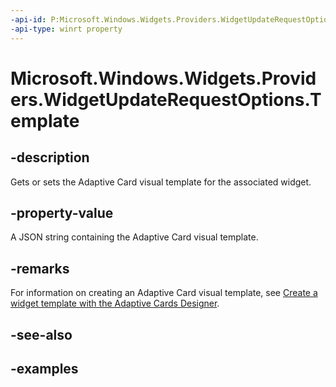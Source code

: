 ```yaml
---
-api-id: P:Microsoft.Windows.Widgets.Providers.WidgetUpdateRequestOptions.Template
-api-type: winrt property
---
```


# Microsoft.Windows.Widgets.Providers.WidgetUpdateRequestOptions.Template

<!--
public string Template { get; set; }
-->


## -description

Gets or sets the Adaptive Card visual template for the associated widget.

## -property-value

A JSON string containing the Adaptive Card visual template.

## -remarks

For information on creating an Adaptive Card visual template, see [Create a widget template with the Adaptive Cards Designer](/windows/apps/design/widgets/widgets-create-a-template).

## -see-also

## -examples


